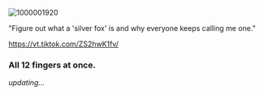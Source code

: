 
![1000001920](https://github.com/user-attachments/assets/68d53103-feb0-4313-ba57-a22e640a2f2b)

"Figure out what a 'silver fox' is and why everyone keeps calling me one."

https://vt.tiktok.com/ZS2hwK1fv/

### All 12 fingers at once.

*updating...*
<!--
**silverfoxsmaher/silverfoxsmaher** is a ✨ _special_ ✨ repository because its `README.md` (this file) appears on your GitHub profile.

Here are some ideas to get you started:

- 🔭 I’m currently working on ...
- 🌱 I’m currently learning ...
- 👯 I’m looking to collaborate on ...
- 🤔 I’m looking for help with ...
- 💬 Ask me about ...
- 📫 How to reach me: ...
- 😄 Pronouns: ...
- ⚡ Fun fact: ...
-->
